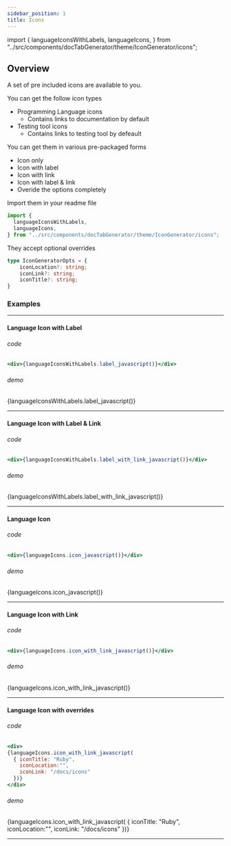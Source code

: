 ```yaml
---
sidebar_position: 1
title: Icons
---
```


import {
  languageIconsWithLabels,
  languageIcons,
} from "../src/components/docTabGenerator/theme/IconGenerator/icons";

## Overview

A set of pre included icons are available to you.

You can get the follow icon types

- Programming Language icons
  - Contains links to documentation by default
- Testing tool icons
  - Contains links to testing tool by defeault

You can get them in various pre-packaged forms

- Icon only
- Icon with label
- Icon with link
- Icon with label & link
- Overide the options completely 


Import them in your readme file

```typescript
import {
  languageIconsWithLabels,
  languageIcons,
} from "../src/components/docTabGenerator/theme/IconGenerator/icons";
```

They accept optional overrides

```typescript
type IconGeneratorOpts = {
    iconLocation?: string;
    iconLink?: string;
    iconTitle?: string;
}
```


### Examples

___ 


#### Language Icon with Label

###### code

```jsx
<div>{languageIconsWithLabels.label_javascript()}</div>
```

###### demo

<div>{languageIconsWithLabels.label_javascript()}</div>

___ 

#### Language Icon with Label & Link

###### code

```jsx
<div>{languageIconsWithLabels.label_with_link_javascript()}</div>
```

###### demo

<div>{languageIconsWithLabels.label_with_link_javascript()}</div>

___ 

#### Language Icon

###### code

```jsx
<div>{languageIcons.icon_javascript()}</div>
```

###### demo

<div>{languageIcons.icon_javascript()}</div>

___ 

#### Language Icon with Link

###### code

```jsx
<div>{languageIcons.icon_with_link_javascript()}</div>
```

###### demo

<div>{languageIcons.icon_with_link_javascript()}</div>

___ 

#### Language Icon with overrides

###### code

```jsx
<div>
{languageIcons.icon_with_link_javascript(
  { iconTitle: "Ruby",
    iconLocation:"",
    iconLink: "/docs/icons"
  })}
</div>
```

###### demo

<div>
{languageIcons.icon_with_link_javascript(
  { iconTitle: "Ruby",
    iconLocation:"",
    iconLink: "/docs/icons"
  })}
</div>

___ 

